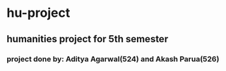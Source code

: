 # hu-project
## humanities project for 5th semester
### project done by: Aditya Agarwal(524) and Akash Parua(526)
